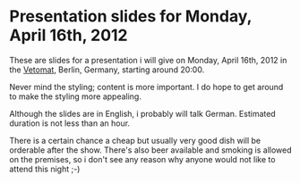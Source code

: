 
# Presentation slides for Monday, April 16th, 2012

These are slides for a presentation i will give on Monday, April 16th, 2012 in the
[Vetomat](http://wp.vetomat.net), Berlin, Germany, starting around 20:00.

Never mind the styling; content is more important. I do hope to get around to make the styling more
appealing.

Although the slides are in English, i probably will talk German. Estimated duration is not less than an
hour.

There is a certain chance a cheap but usually very good dish will be orderable after the show. There's also
beer available and smoking is allowed on the premises, so i don't see any reason why anyone would not like
to attend this night ;-)

